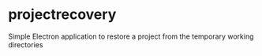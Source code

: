 # projectrecovery
Simple Electron application to restore a project from the temporary working directories

